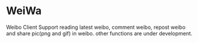 # WeiWa
Weibo Client
Support reading latest weibo, comment weibo, repost weibo and share pic(png and gif) in weibo.
other functions are under development.
